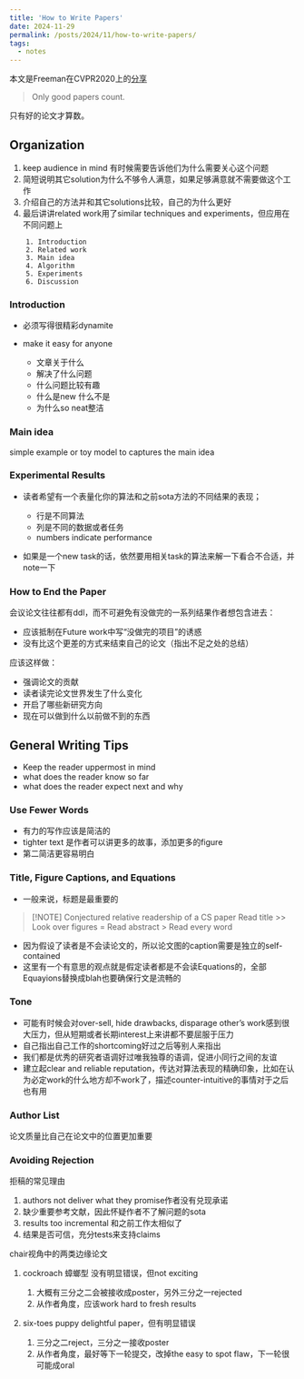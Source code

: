 ```yaml
---
title: 'How to Write Papers'
date: 2024-11-29
permalink: /posts/2024/11/how-to-write-papers/
tags:
  - notes
---
```


本文是Freeman在CVPR2020上的[分享](http://6.8300.csail.mit.edu/sp22/lectures/L23/ch414243.pdf)

> Only good papers count.

只有好的论文才算数。

## Organization

1. keep audience in mind 有时候需要告诉他们为什么需要关心这个问题
2. 简短说明其它solution为什么不够令人满意，如果足够满意就不需要做这个工作
3. 介绍自己的方法并和其它solutions比较，自己的为什么更好
4. 最后讲讲related work用了similar techniques and experiments，但应用在不同问题上

```plaintext
    1. Introduction
    2. Related work
    3. Main idea
    4. Algorithm
    5. Experiments
    6. Discussion
```

### Introduction

- 必须写得很精彩dynamite

- make it easy for anyone

  - 文章关于什么
  - 解决了什么问题
  - 什么问题比较有趣
  - 什么是new 什么不是
  - 为什么so neat整洁

### Main idea

simple example or toy model to captures the main idea

### Experimental Results

- 读者希望有一个表量化你的算法和之前sota方法的不同结果的表现；

  - 行是不同算法
  - 列是不同的数据或者任务
  - numbers indicate performance

- 如果是一个new task的话，依然要用相关task的算法来解一下看合不合适，并note一下

### How to End the Paper

会议论文往往都有ddl，而不可避免有没做完的一系列结果作者想包含进去：

- 应该抵制在Future work中写“没做完的项目”的诱惑
- 没有比这个更差的方式来结束自己的论文（指出不足之处的总结）

应该这样做：

- 强调论文的贡献
- 读者读完论文世界发生了什么变化
- 开启了哪些新研究方向
- 现在可以做到什么以前做不到的东西

## General Writing Tips

- Keep the reader uppermost in mind
- what does the reader know so far
- what does the reader expect next and why

### Use Fewer Words

- 有力的写作应该是简洁的
- tighter text 是作者可以讲更多的故事，添加更多的figure
- 第二简洁更容易明白

### Title, Figure Captions, and Equations

- 一般来说，标题是最重要的

> [!NOTE] Conjectured relative readership of a CS paper
> Read title >> Look over figures = Read abstract > Read every word

- 因为假设了读者是不会读论文的，所以论文图的caption需要是独立的self-contained
- 这里有一个有意思的观点就是假定读者都是不会读Equations的，全部Equayions替换成blah也要确保行文是流畅的

### Tone

- 可能有时候会对over-sell, hide drawbacks, disparage other’s work感到很大压力，但从短期或者长期interest上来讲都不要屈服于压力
- 自己指出自己工作的shortcoming好过之后等别人来指出
- 我们都是优秀的研究者语调好过唯我独尊的语调，促进小同行之间的友谊
- 建立起clear and reliable reputation，传达对算法表现的精确印象，比如在认为必定work的什么地方却不work了，描述counter-intuitive的事情对于之后也有用

### Author List

论文质量比自己在论文中的位置更加重要

### Avoiding Rejection

拒稿的常见理由

1. authors not deliver what they promise作者没有兑现承诺
2. 缺少重要参考文献，因此怀疑作者不了解问题的sota
3. results too incremental 和之前工作太相似了
4. 结果是否可信，充分tests来支持claims

chair视角中的两类边缘论文

1. cockroach 蟑螂型 没有明显错误，但not exciting

    1. 大概有三分之二会被接收成poster，另外三分之一rejected
    2. 从作者角度，应该work hard to fresh results

2. six-toes puppy delightful paper，但有明显错误

    1. 三分之二reject，三分之一接收poster
    2. 从作者角度，最好等下一轮提交，改掉the easy to spot flaw，下一轮很可能成oral
